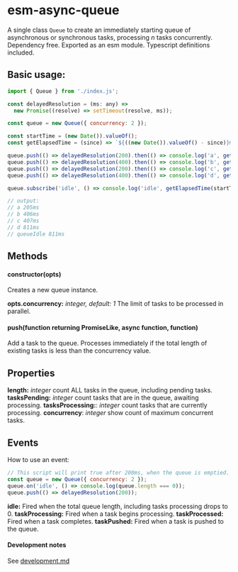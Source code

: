 # esm-async-queue
A single class `Queue` to create an immediately starting queue of asynchronous or synchronous tasks, processing *n* tasks concurrently. Dependency free. Exported as an esm module. Typescript definitions included.

## Basic usage:
```javascript
import { Queue } from './index.js';

const delayedResolution = (ms: any) =>
  new Promise((resolve) => setTimeout(resolve, ms));

const queue = new Queue({ concurrency: 2 });

const startTime = (new Date()).valueOf();
const getElapsedTime = (since) => `${((new Date()).valueOf() - since)}ms`;

queue.push(() => delayedResolution(200).then(() => console.log('a', getElapsedTime(startTime))));
queue.push(() => delayedResolution(400).then(() => console.log('b', getElapsedTime(startTime))));
queue.push(() => delayedResolution(200).then(() => console.log('c', getElapsedTime(startTime))));
queue.push(() => delayedResolution(400).then(() => console.log('d', getElapsedTime(startTime))));

queue.subscribe('idle', () => console.log('idle', getElapsedTime(startTime)));

// output:
// a 205ms
// b 406ms
// c 407ms
// d 811ms
// queueIdle 811ms
```

## Methods

#### constructor(opts)
Creates a new queue instance.

**opts.concurrency:** *integer, default: 1* The limit of tasks to be processed in parallel.

#### push(function returning PromiseLike, async function, function)
Add a task to the queue. Processes immediately if the total length of existing tasks is less than the concurrency value.

## Properties
**length:** *integer* count ALL tasks in the queue, including pending tasks.
**tasksPending:** *integer* count tasks that are in the queue, awaiting processing.
**tasksProcessing:**: *integer* count tasks that are currently processing.
**concurrency**: *integer* show count of maximum concurrent tasks.

## Events
How to use an event:
```javascript
// This script will print true after 200ms, when the queue is emptied.
const queue = new Queue({ concurrency: 2 });
queue.on('idle', () => console.log(queue.length === 0));
queue.push(() => delayedResolution(200));
```

**idle:** Fired when the total queue length, including tasks processing drops to 0.
**taskProcessing:** Fired when a task begins processing.
**taskProcessed:** Fired when a task completes.
**taskPushed:** Fired when a task is pushed to the queue.

#### Development notes
See [development.md](./development.md)
